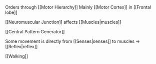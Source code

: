 Orders through [[Motor Hierarchy]]
Mainly [[Motor Cortex]] in [[Frontal lobe]]

[[Neuromuscular Junction]] affects [[Muscles|muscles]]

[[Central Pattern Generator]]

Some movement is directly from [[Senses|senses]] to muscles => [[Reflex|reflex]]

[[Walking]]